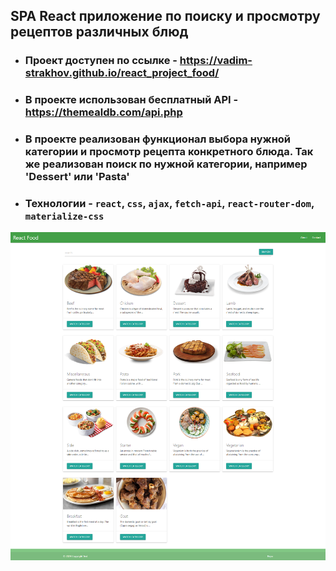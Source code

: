 ## SPA React приложение по поиску и просмотру рецептов различных блюд

 - ### Проект доступен по ссылке - https://vadim-strakhov.github.io/react_project_food/
 - ### В проекте использован бесплатный API - https://themealdb.com/api.php
 - ### В проекте реализован функционал выбора нужной категории и просмотр рецепта конкретного блюда. Так же реализован поиск по нужной категории, например 'Dessert' или 'Pasta'
 - ### Технологии - `react`, `css`, `ajax`, `fetch-api`, `react-router-dom`, `materialize-css` 

![](react_food.png)
